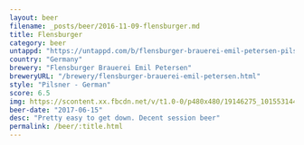 ```yaml
---
layout: beer
filename: _posts/beer/2016-11-09-flensburger.md
title: Flensburger
category: beer
untappd: "https://untappd.com/b/flensburger-brauerei-emil-petersen-pilsener/5311"
country: "Germany"
brewery: "Flensburger Brauerei Emil Petersen"
breweryURL: "/brewery/flensburger-brauerei-emil-petersen.html"
style: "Pilsner - German"
score: 6.5
img: https://scontent.xx.fbcdn.net/v/t1.0-0/p480x480/19146275_10155314454048745_2986073294301966538_n.jpg?_nc_cat=103&oh=685b819363c4f2ff42b925a46d4abc48&oe=5C4C1B0C
beer-date: "2017-06-15"
desc: "Pretty easy to get down. Decent session beer"
permalink: /beer/:title.html
---
```

